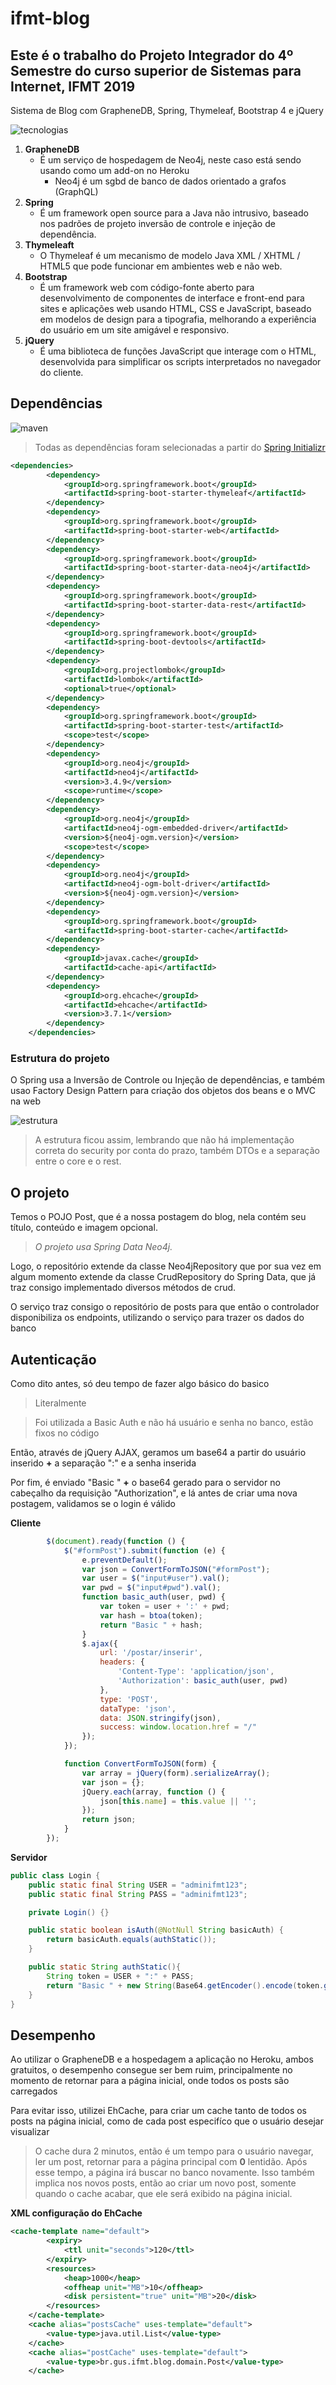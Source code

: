 ifmt-blog
==========================

## Este é o trabalho do Projeto Integrador do 4º Semestre do curso superior de Sistemas para Internet, IFMT 2019

Sistema de Blog com GrapheneDB, Spring, Thymeleaf, Bootstrap 4 e jQuery

![tecnologias](/ghimgs/tecnologias.png)

1. **GrapheneDB**
    * É um serviço de hospedagem de Neo4j, neste caso está sendo usando como um add-on no Heroku
        * Neo4j é um sgbd de banco de dados orientado a grafos (GraphQL)
2. **Spring**
    * É um framework open source para a Java não intrusivo, baseado nos padrões de projeto inversão de controle e injeção de dependência.
3. **Thymeleaft**
    * O Thymeleaf é um mecanismo de modelo Java XML / XHTML / HTML5 que pode funcionar em ambientes web e não web.
4. **Bootstrap**
    * É um framework web com código-fonte aberto para desenvolvimento de componentes de interface e front-end para sites e aplicações web usando HTML, CSS e JavaScript, baseado em modelos de design para a tipografia, melhorando a experiência do usuário em um site amigável e responsivo.
5. **jQuery**
    * É uma biblioteca de funções JavaScript que interage com o HTML, desenvolvida para simplificar os scripts interpretados no navegador do cliente.

## Dependências

![maven](/ghimgs/maven.png)

>Todas as dependências foram selecionadas a partir do [Spring Initializr](https://start.spring.io/)

```xml
<dependencies>
        <dependency>
            <groupId>org.springframework.boot</groupId>
            <artifactId>spring-boot-starter-thymeleaf</artifactId>
        </dependency>
        <dependency>
            <groupId>org.springframework.boot</groupId>
            <artifactId>spring-boot-starter-web</artifactId>
        </dependency>
        <dependency>
            <groupId>org.springframework.boot</groupId>
            <artifactId>spring-boot-starter-data-neo4j</artifactId>
        </dependency>
        <dependency>
            <groupId>org.springframework.boot</groupId>
            <artifactId>spring-boot-starter-data-rest</artifactId>
        </dependency>
        <dependency>
            <groupId>org.springframework.boot</groupId>
            <artifactId>spring-boot-devtools</artifactId>
        </dependency>
		<dependency>
            <groupId>org.projectlombok</groupId>
            <artifactId>lombok</artifactId>
            <optional>true</optional>
        </dependency>
        <dependency>
            <groupId>org.springframework.boot</groupId>
            <artifactId>spring-boot-starter-test</artifactId>
            <scope>test</scope>
        </dependency>
        <dependency>
            <groupId>org.neo4j</groupId>
            <artifactId>neo4j</artifactId>
            <version>3.4.9</version>
            <scope>runtime</scope>
        </dependency>
        <dependency>
            <groupId>org.neo4j</groupId>
            <artifactId>neo4j-ogm-embedded-driver</artifactId>
            <version>${neo4j-ogm.version}</version>
            <scope>test</scope>
        </dependency>
        <dependency>
            <groupId>org.neo4j</groupId>
            <artifactId>neo4j-ogm-bolt-driver</artifactId>
            <version>${neo4j-ogm.version}</version>
        </dependency>
        <dependency>
            <groupId>org.springframework.boot</groupId>
            <artifactId>spring-boot-starter-cache</artifactId>
        </dependency>
        <dependency>
            <groupId>javax.cache</groupId>
            <artifactId>cache-api</artifactId>
        </dependency>
        <dependency>
            <groupId>org.ehcache</groupId>
            <artifactId>ehcache</artifactId>
            <version>3.7.1</version>
        </dependency>
    </dependencies>
```

### Estrutura do projeto

O Spring usa a Inversão de Controle ou Injeção de dependências, e também usao Factory Design Pattern para criação dos objetos dos beans e o MVC na web

![estrutura](/ghimgs/strut.png)

> A estrutura ficou assim, lembrando que não há implementação correta do security por conta do prazo, também DTOs e a separação entre o core e o rest.

## O projeto

Temos o POJO Post, que é a nossa postagem do blog, nela contém seu título, conteúdo e imagem opcional.

>*O projeto usa Spring Data Neo4j.*

Logo, o repositório extende da classe Neo4jRepository que por sua vez em algum momento extende da classe CrudRepository do Spring Data, que já traz consigo implementado diversos métodos de crud.

O serviço traz consigo o repositório de posts para que então o controlador disponibiliza os endpoints, utilizando o serviço para trazer os dados do banco

## Autenticação

Como dito antes, só deu tempo de fazer algo básico do basico
>Literalmente

>Foi utilizada a Basic Auth e não há usuário e senha no banco, estão fixos no código

Então, através de jQuery AJAX, geramos um base64 a partir do usuário inserido **+** a separação ":" e a senha inserida

Por fim, é enviado "Basic " **+** o base64 gerado para o servidor no cabeçalho da requisição "Authorization", e lá antes de criar uma nova postagem, validamos se o login é válido

**Cliente**
```javascript
        $(document).ready(function () {
            $("#formPost").submit(function (e) {
                e.preventDefault();
                var json = ConvertFormToJSON("#formPost");
                var user = $("input#user").val();
                var pwd = $("input#pwd").val();
                function basic_auth(user, pwd) {
                    var token = user + ':' + pwd;
                    var hash = btoa(token);
                    return "Basic " + hash;
                }
                $.ajax({
                    url: '/postar/inserir',
                    headers: {
                        'Content-Type': 'application/json',
                        'Authorization': basic_auth(user, pwd)
                    },
                    type: 'POST',
                    dataType: 'json',
                    data: JSON.stringify(json),
                    success: window.location.href = "/"
                });
            });

            function ConvertFormToJSON(form) {
                var array = jQuery(form).serializeArray();
                var json = {};
                jQuery.each(array, function () {
                    json[this.name] = this.value || '';
                });
                return json;
            }
        });
```

**Servidor**
```java
public class Login {
    public static final String USER = "adminifmt123";
    public static final String PASS = "adminifmt123";

    private Login() {}

    public static boolean isAuth(@NotNull String basicAuth) {
        return basicAuth.equals(authStatic());
    }

    public static String authStatic(){
        String token = USER + ":" + PASS;
        return "Basic " + new String(Base64.getEncoder().encode(token.getBytes()));
    }
}
```

## Desempenho

Ao utilizar o GrapheneDB e a hospedagem a aplicação no Heroku, ambos gratuitos, o desempenho consegue ser bem ruim, principalmente no momento de retornar para a página inicial, onde todos os posts são carregados

Para evitar isso, utilizei EhCache, para criar um cache tanto de todos os posts na página inicial, como de cada post especifíco que o usuário desejar visualizar
>O cache dura 2 minutos, então é um tempo para o usuário navegar, ler um post, retornar para a página principal com **0** lentidão.
>Após esse tempo, a página irá buscar no banco novamente.
>Isso também implica nos novos posts, então ao criar um novo post, somente quando o cache acabar, que ele será exibido na página inicial.

__XML configuração do EhCache__
```xml
<cache-template name="default">
        <expiry>
            <ttl unit="seconds">120</ttl>
        </expiry>
        <resources>
            <heap>1000</heap>
            <offheap unit="MB">10</offheap>
            <disk persistent="true" unit="MB">20</disk>
        </resources>
    </cache-template>
    <cache alias="postsCache" uses-template="default">
        <value-type>java.util.List</value-type>
    </cache>
    <cache alias="postCache" uses-template="default">
        <value-type>br.gus.ifmt.blog.domain.Post</value-type>
    </cache>
```

